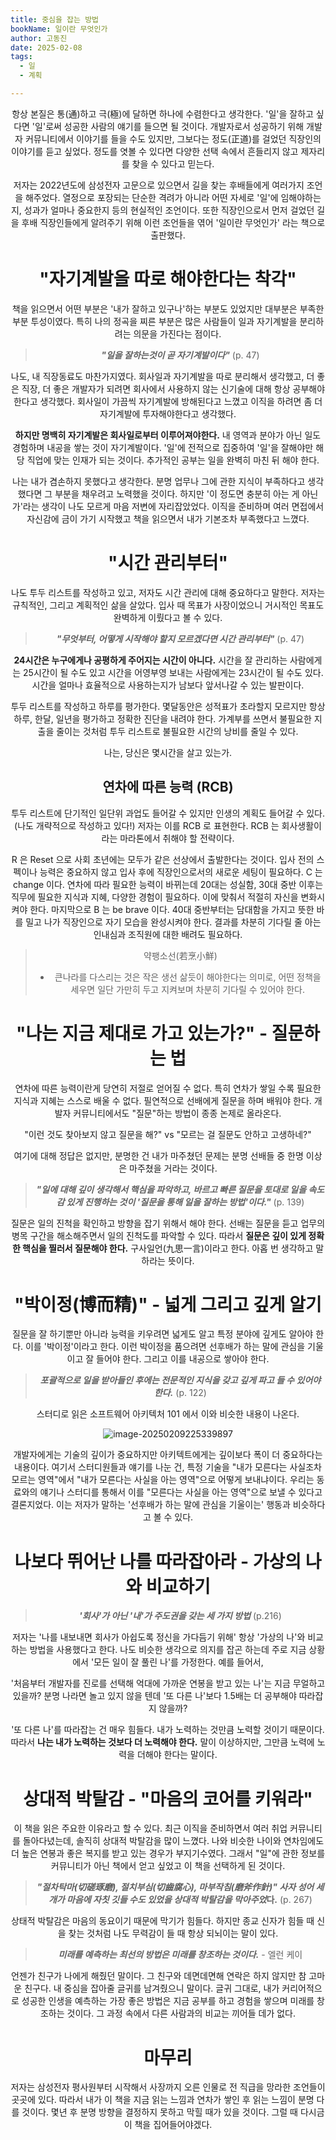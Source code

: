 ```yaml
---
title: 중심을 잡는 방법
bookName: 일이란 무엇인가
author: 고동진
date: 2025-02-08
tags:
  - 일
  - 계획

---
```


<Header />

 항상 본질은 통(通)하고 극(極)에 달하면 하나에 수렴한다고 생각한다. '일'을 잘하고 싶다면 '일'로써 성공한 사람의 얘기를 들으면 될 것이다. 개발자로서 성공하기 위해 개발자 커뮤니티에서 이야기를 들을 수도 있지만, 그보다는 정도(正道)를 걸었던 직장인의 이야기를 듣고 싶었다. 정도를 엿볼 수 있다면 다양한 선택 속에서 흔들리지 않고 제자리를 찾을 수 있다고 믿는다.

<description />

 저자는 2022년도에 삼성전자 고문으로 있으면서 길을 찾는 후배들에게 여러가지 조언을 해주었다. 열정으로 포장되는 단순한 격려가 아니라 어떤 자세로 '일'에 임해야하는지, 성과가 얼마나 중요한지 등의 현실적인 조언이다. 또한 직장인으로서 먼저 걸었던 길을 후배 직장인들에게 알려주기 위해 이런 조언들을 엮어 '일이란 무엇인가' 라는 책으로 출판했다.

# "자기계발을 따로 해야한다는 착각"

 책을 읽으면서 어떤 부분은 '내가 잘하고 있구나'하는 부분도 있었지만 대부분은 부족한 부분 투성이였다. 특히 나의 정곡을 찌른 부분은 많은 사람들이 일과 자기계발을 분리하려는 의문을 가진다는 점이다.

>  ***"일을 잘하는것이 곧 자기계발이다"*** (p. 47)

나도, 내 직장동료도 마찬가지였다. 회사일과 자기계발을 따로 분리해서 생각했고, 더 좋은 직장, 더 좋은 개발자가 되려면 회사에서 사용하지 않는 신기술에 대해 항상 공부해야 한다고 생각했다. 회사일이 가끔씩 자기계발에 방해된다고 느꼈고 이직을 하려면 좀 더 자기계발에 투자해야한다고 생각했다.

**하지만 명백히 자기계발은 회사일로부터 이루어져야한다.** 내 영역과 분야가 아닌 일도 경험하며 내공을 쌓는 것이 자기계발이다. '일'에 전적으로 집중하여 '일'을 잘해야만 해당 직업에 맞는 인재가 되는 것이다. 추가적인 공부는 일을 완벽히 마친 뒤 해야 한다. 

나는 내가 겸손하지 못했다고 생각한다. 분명 업무나 그에 관한 지식이 부족하다고 생각했다면 그 부분을 채우려고 노력했을 것이다. 하지만 '이 정도면 충분히 아는 게 아닌가'라는 생각이 나도 모르게 마음 저변에 자리잡았었다. 이직을 준비하며 여러 면접에서 자신감에 금이 가기 시작했고 책을 읽으면서 내가 기본조차 부족했다고 느꼈다.

# "시간 관리부터"

나도 투두 리스트를 작성하고 있고, 저자도 시간 관리에 대해 중요하다고 말한다. 저자는 규칙적인, 그리고 계획적인 삶을 살았다. 입사 때 목표가 사장이었으니 거시적인 목표도 완벽하게 이뤘다고 볼 수 있다.

> ***"무엇부터, 어떻게 시작해야 할지 모르겠다면 시간 관리부터"***  (p. 47)

**24시간은 누구에게나 공평하게 주어지는 시간이 아니다.** 시간을 잘 관리하는 사람에게는 25시간이 될 수도 있고 시간을 어영부영 보내는 사람에게는 23시간이 될 수도 있다. 시간을 얼마나 효율적으로 사용하는지가 남보다 앞서나갈 수 있는 발판이다.

투두 리스트를 작성하고 하루를 평가한다. 몇달동안은 성적표가 초라할지 모르지만 항상 하루, 한달, 일년을 평가하고 정확한 진단을 내려야 한다. 가계부를 쓰면서 불필요한 지출을 줄이는 것처럼 투두 리스트로 불필요한 시간의 낭비를 줄일 수 있다.

나는, 당신은 몇시간을 살고 있는가.

## 연차에 따른 능력 (RCB)

 투두 리스트에 단기적인 일단위 과업도 들어갈 수 있지만 인생의 계획도 들어갈 수 있다. (나도 개략적으로 작성하고 있다!) 저자는 이를 RCB 로 표현한다. RCB 는 회사생활이라는 마라톤에서 취해야 할 전략이다.

  R 은 Reset 으로 사회 초년에는 모두가 같은 선상에서 출발한다는 것이다. 입사 전의 스펙이나 능력은 중요하지 않고 입사 후에 직장인으로서의 새로운 세팅이 필요하다. C 는 change 이다. 연차에 따라 필요한 능력이 바뀌는데 20대는 성실함, 30대 중반 이후는 직무에 필요한 지식과 지혜, 다양한 경험이 필요하다. 이에 맞춰서 적절히 자신을 변화시켜야 한다. 마지막으로 B 는 be brave 이다. 40대 중반부터는 담대함을 가지고 뜻한 바를 밀고 나가 직장인으로 자기 모습을 완성시켜야 한다. 결과를 차분히 기다릴 줄 아는 인내심과 조직원에 대한 배려도 필요하다.

> 약팽소선(若烹小鮮)
>
> - 큰나라를 다스리는 것은 작은 생선 삶듯이 해야한다는 의미로, 어떤 정책을 세우면 일단 가만히 두고 지켜보며 차분히 기다릴 수 있어야 한다.

# "나는 지금 제대로 가고 있는가?" - 질문하는 법

연차에 따른 능력이란게 당연히 저절로 얻어질 수 없다. 특히 연차가 쌓일 수록 필요한 지식과 지혜는 스스로 배울 수 없다. 필연적으로 선배에게 질문을 하며 배워야 한다. 개발자 커뮤니티에서도 "질문"하는 방법이 종종 논제로 올라온다.

"이런 것도 찾아보지 않고 질문을 해?" vs "모르는 걸 질문도 안하고 고생하네?"

여기에 대해 정답은 없지만, 분명한 건 내가 마주쳤던 문제는 분명 선배들 중 한명 이상은 마주쳤을 거라는 것이다. 

> ***"일에 대해 깊이 생각해서 핵심을 파악하고, 바르고 빠른 질문을 토대로 일을 속도감 있게 진행하는 것이 '질문을 통해 일을 잘하는 방법'이다."*** (p. 139)

질문은 일의 진척을 확인하고 방향을 잡기 위해서 해야 한다. 선배는 질문을 듣고 업무의 병목 구간을 해소해주면서 일의 진척도를 파악할 수 있다. 따라서 **질문은 깊이 있게 정확한 핵심을 찔러서 질문해야 한다.** 구사일언(九思一言)이라고 한다. 아홉 번 생각하고 말하라는 뜻이다.

# "박이정(博而精)" - 넓게 그리고 깊게 알기

 질문을 잘 하기뿐만 아니라 능력을 키우려면 넓게도 알고 특정 분야에 깊게도 알아야 한다. 이를 '박이정'이라고 한다. 이런 박이정을 품으려면 선후배가 하는 말에 관심을 기울이고 잘 들어야 한다. 그리고 이를 내공으로 쌓아야 한다.

> ***포괄적으로 일을 받아들인 후에는 전문적인 지식을 갖고 깊게 파고 들 수 있어야 한다.*** (p. 122)

  스터디로 읽은 소프트웨어 아키텍처 101 에서 이와 비슷한 내용이 나온다.

![image-20250209225339897](../../.vuepress/public/images/2025-02-08-whatiswork/image-20250209225339897.png)

개발자에게는 기술의 깊이가 중요하지만 아키텍트에게는 깊이보다 폭이 더 중요하다는 내용이다. 여기서 스터디원들과 얘기를 나눈 건, 특정 기술을 "내가 모른다는 사실조차 모르는 영역"에서 "내가 모른다는 사실을 아는 영역"으로 어떻게 보내냐이다. 우리는 동료와의 얘기나 스터디를 통해서 이를 "모른다는 사실을 아는 영역"으로 보낼 수 있다고 결론지었다. 이는 저자가 말하는 '선후배가 하는 말에 관심을 기울이는' 행동과 비슷하다고 볼 수 있다.

# 나보다 뛰어난 나를 따라잡아라 - 가상의 나와 비교하기

>  ***'회사'가 아닌 '내'가 주도권을 갖는 세 가지 방법*** (p.216)

저자는 '나를 내보내면 회사가 아쉽도록 정신을 가다듬기 위해' 항상 '가상의 나'와 비교하는 방법을 사용했다고 한다. 나도 비슷한 생각으로 의지를 잡곤 하는데 주로 지금 상황에서 '모든 일이 잘 풀린 나'를 가정한다. 예를 들어서,

'처음부터 개발자를 진로를 선택해 억대에 가까운 연봉을 받고 있는 나'는 지금 무얼하고 있을까? 분명 나라면 놀고 있지 않을 텐데 '또 다른 나'보다 1.5배는 더 공부해야 따라잡지 않을까? 

'또 다른 나'를 따라잡는 건 매우 힘들다. 내가 노력하는 것만큼 노력할 것이기 때문이다. 따라서 **나는 내가 노력하는 것보다 더 노력해야 한다.** 말이 이상하지만, 그만큼 노력에 노력을 더해야 한다는 말이다.

# 상대적 박탈감 - "마음의 코어를 키워라"

이 책을 읽은 주요한 이유라고 할 수 있다. 최근 이직을 준비하면서 여러 취업 커뮤니티를 돌아다녔는데, 솔직히 상대적 박탈감을 많이 느꼈다. 나와 비슷한 나이와 연차임에도 더 높은 연봉과 좋은 복지를 받고 있는 경우가 부지기수였다. 그래서 "일"에 관한 정보를 커뮤니티가 아닌 책에서 얻고 싶었고 이 책을 선택하게 된 것이다.

> ***"절차탁마(切磋琢磨), 절치부심(切齒腐心), 마부작침(磨斧作針)" 사자 성어 세 개가 마음에 자칫 깃들 수도 있었을 상대적 박탈감을 막아주었*다.** (p. 267)

상태적 박탈감은 마음의 동요이기 때문에 막기가 힘들다. 하지만 종교 신자가 힘들 때 신을 찾는 것처럼 나도 무력감이 들 때 항상 되뇌이는 말이 있다.

> ***미래를 예측하는 최선의 방법은 미래를 창조하는 것이다.*** - 엘런 케이

언젠가 친구가 나에게 해줬던 말이다. 그 친구와 데면데면해 연락은 하지 않지만 참 고마운 친구다. 내 중심을 잡아줄 글귀를 남겨줬으니 말이다. 글귀 그대로, 내가 커리어적으로 성공한 인생을 예측하는 가장 좋은 방법은 지금 공부를 하고 경험을 쌓으며 미래를 창조하는 것이다. 그 과정 속에서 다른 사람과의 비교는 끼어들 데가 없다.

# 마무리

저자는 삼성전자 평사원부터 시작해서 사장까지 오른 인물로 전 직급을 망라한 조언들이 곳곳에 있다. 따라서 내가 이 책을 지금 읽는 느낌과 연차가 쌓인 후 읽는 느낌이 분명 다를 것이다. 몇년 후 분명 방향을 결정하지 못하고 막힐 때가 있을 것이다. 그럴 때 다시금 이 책을 집어들어야겠다.
